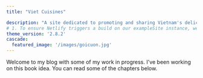 ```yaml
---
title: "Viet Cuisines"

description: "A site dedicated to promoting and sharing Vietnam's delicious cuisines."
# 1. To ensure Netlify triggers a build on our exampleSite instance, we need to change a file in the exampleSite directory.
theme_version: '2.8.2'
cascade:
  featured_image: '/images/goicuon.jpg'
---
```

Welcome to my blog with some of my work in progress. I've been working on this book idea. You can read some of the chapters below.
